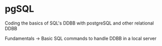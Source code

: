 # pgSQL
Coding the basics of SQL's DDBB with postgreSQL and other relational DDBB

Fundamentals -> Basic SQL commands to handle DDBB in a local server 
